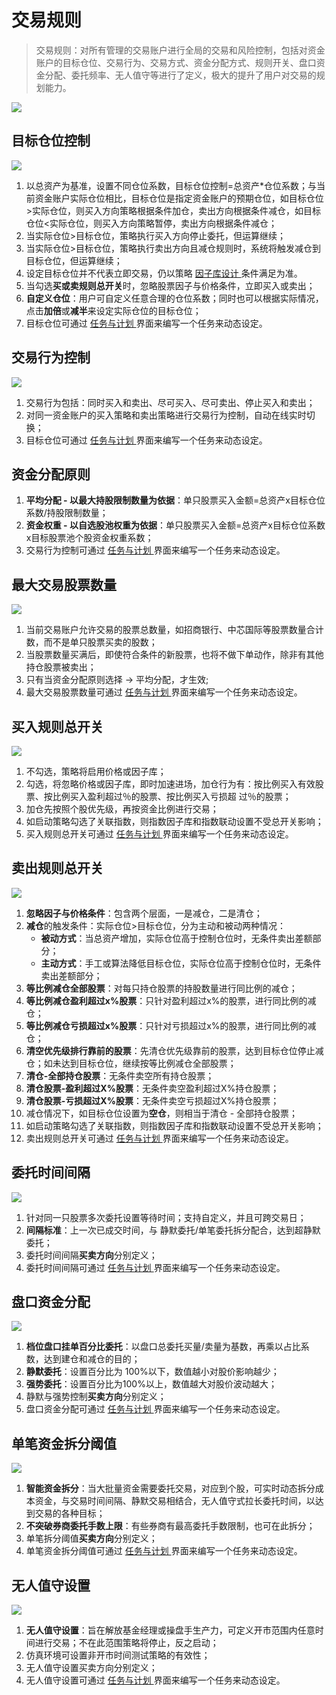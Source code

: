 # 交易规则

> 交易规则：对所有管理的交易账户进行全局的交易和风险控制，包括对资金账户的目标仓位、交易行为、交易方式、资金分配方式、规则开关、盘口资金分配、委托频率、无人值守等进行了定义，极大的提升了用户对交易的规划能力。

![](_assets/images/fund_ruler.png)

## 目标仓位控制

![](_assets/images/Position_Control.png)

1. 以总资产为基准，设置不同仓位系数，目标仓位控制=总资产*仓位系数；与当前资金账户实际仓位相比，目标仓位是指定资金账户的预期仓位，如目标仓位>实际仓位，则买入方向策略根据条件加仓，卖出方向根据条件减仓，如目标仓位<实际仓位，则买入方向策略暂停，卖出方向根据条件减仓；
2. 当实际仓位>目标仓位，策略执行买入方向停止委托，但运算继续；
3. 当实际仓位>目标仓位，策略执行卖出方向且减仓规则时，系统将触发减仓到目标仓位，但运算继续；
4. 设定目标仓位并不代表立即交易，仍以策略 [ 因子库设计 ](./Factor_Library_Design.md) 条件满足为准。
5. 当勾选**买或卖规则总开关**时，忽略股票因子与价格条件，立即买入或卖出；
6. **自定义仓位**：用户可自定义任意合理的仓位系数；同时也可以根据实际情况，点击**加倍**或**减半**来设定实际仓位的目标仓位；
7. 目标仓位可通过 [ 任务与计划 ](./Tasks_and_Plans.md) 界面来编写一个任务来动态设定。

## 交易行为控制

![](_assets/images/position_action.png)

1. 交易行为包括：同时买入和卖出、尽可买入、尽可卖出、停止买入和卖出；
2. 对同一资金账户的买入策略和卖出策略进行交易行为控制，自动在线实时切换；
3. 目标仓位可通过 [ 任务与计划 ](./Tasks_and_Plans.md) 界面来编写一个任务来动态设定。

## 资金分配原则
1. **平均分配 - 以最大持股限制数量为依据**：单只股票买入金额=总资产x目标仓位系数/持股限制数量；
2. **资金权重 - 以自选股池权重为依据**：单只股票买入金额=总资产x目标仓位系数x目标股票池个股资金权重系数；
3. 交易行为控制可通过 [ 任务与计划 ](./Tasks_and_Plans.md) 界面来编写一个任务来动态设定。

## 最大交易股票数量

![](_assets/images/maxStock.png)

1. 当前交易账户允许交易的股票总数量，如招商银行、中芯国际等股票数量合计数，而不是单只股票买卖的股数；
2. 当股票数量买满后，即使符合条件的新股票，也将不做下单动作，除非有其他持仓股票被卖出；
3. 只有当资金分配原则选择 -> 平均分配，才生效;
4. 最大交易股票数量可通过 [ 任务与计划 ](./Tasks_and_Plans.md) 界面来编写一个任务来动态设定。

## 买入规则总开关

![](_assets/images/condition_buy.png)

1. 不勾选，策略将启用价格或因子库；
2. 勾选，将忽略价格或因子库，即时加速进场，加仓行为有：按比例买入有效股票、按比例买入盈利超过％的股票、按比例买入亏损超
    过％的股票；
3. 加仓先按照个股优先级，再按资金比例进行交易；
4. 如启动策略勾选了关联指数，则指数因子库和指数联动设置不受总开关影响；
5. 买入规则总开关可通过 [ 任务与计划 ](./Tasks_and_Plans.md) 界面来编写一个任务来动态设定。

## 卖出规则总开关

![](_assets/images/condition_sell.png)

1. **忽略因子与价格条件**：包含两个层面，一是减仓，二是清仓；
2. **减仓**的触发条件：实际仓位>目标仓位，分为主动和被动两种情况：
   - **被动方式**：当总资产增加，实际仓位高于控制仓位时，无条件卖出差额部分；
   - **主动方式**：手工或算法降低目标仓位，实际仓位高于控制仓位时，无条件卖出差额部分；
3. **等比例减仓全部股票**：对每只持仓股票的持股数量进行同比例的减仓；
4. **等比例减仓盈利超过x%股票**：只针对盈利超过x%的股票，进行同比例的减仓；
5. **等比例减仓亏损超过x%股票**：只针对亏损超过x%的股票，进行同比例的减仓；
6. **清空优先级排行靠前的股票**：先清仓优先级靠前的股票，达到目标仓位停止减仓；如未达到目标仓位，继续按等比例减仓全部股票；
7. **清仓-全部持仓股票**：无条件卖空所有持仓股票；
8. **清仓股票-盈利超过X%股票**：无条件卖空盈利超过X%持仓股票；
9. **清仓股票-亏损超过X%股票**：无条件卖空亏损超过X%持仓股票；
10. 减仓情况下，如目标仓位设置为**空仓**，则相当于清仓 - 全部持仓股票；
11. 如启动策略勾选了关联指数，则指数因子库和指数联动设置不受总开关影响；
12. 卖出规则总开关可通过 [ 任务与计划 ](./Tasks_and_Plans.md) 界面来编写一个任务来动态设定。

## 委托时间间隔

![](_assets/images/interval_buy.png)

1. 针对同一只股票多次委托设置等待时间；支持自定义，并且可跨交易日；
2. **间隔标准**：上一次已成交时间，与 静默委托/单笔委托拆分配合，达到超静默委托；
3. 委托时间间隔**买卖方向**分别定义；
4. 委托时间间隔可通过 [ 任务与计划 ](./Tasks_and_Plans.md) 界面来编写一个任务来动态设定。

##  盘口资金分配

![](_assets/images/gear_buy.png)

1. **档位盘口挂单百分比委托**：以盘口总委托买量/卖量为基数，再乘以占比系数，达到建仓和减仓的目的；
2. **静默委托**：设置百分比为 100%以下，数值越小对股价影响越少；
3. **强势委托**：设置百分比为100%以上，数值越大对股价波动越大；
4. 静默与强势控制**买卖方向**分别定义；
5. 盘口资金分配可通过 [ 任务与计划 ](./Tasks_and_Plans.md) 界面来编写一个任务来动态设定。

## 单笔资金拆分阈值

![](_assets/images/split_buy.png)

1. **智能资金拆分**：当大批量资金需要委托交易，对应到个股，可实时动态拆分成本资金，与交易时间间隔、静默交易相结合，无人值守式拉长委托时间，以达到交易的各种目标；
2. **不突破券商委托手数上限**：有些券商有最高委托手数限制，也可在此拆分；
3. 单笔拆分阈值**买卖方向**分别定义；
4. 单笔资金拆分阈值可通过 [ 任务与计划 ](./Tasks_and_Plans.md) 界面来编写一个任务来动态设定。

## 无人值守设置

![](_assets/images/Timedtask_buy.png)

1. **无人值守设置**：旨在解放基金经理或操盘手生产力，可定义开市范围内任意时间进行交易；不在此范围策略将停止，反之启动；
2. 仿真环境可设置非开市时间测试策略的有效性；
3. 无人值守设置买卖方向分别定义；
4. 无人值守设置可通过 [ 任务与计划 ](./Tasks_and_Plans.md) 界面来编写一个任务来动态设定。
